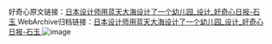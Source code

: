 好奇心原文链接：[日本设计师用蓝天大海设计了一个幼儿园_设计_好奇心日报-石玉 ](https://www.qdaily.com/articles/10077.html)
WebArchive归档链接：[日本设计师用蓝天大海设计了一个幼儿园_设计_好奇心日报-石玉 ](http://web.archive.org/web/20170720044509/http://www.qdaily.com/articles/10077.html)
![image](http://ww3.sinaimg.cn/large/007d5XDply1g3vv07douwj30u07o3x5c)